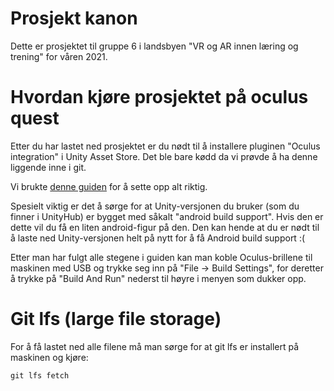 # Prosjekt kanon

Dette er prosjektet til gruppe 6 i landsbyen "VR og AR innen læring og trening" for våren 2021.

# Hvordan kjøre prosjektet på oculus quest

Etter du har lastet ned prosjektet er du nødt til å installere pluginen "Oculus integration" i Unity Asset Store. Det ble bare kødd da vi prøvde å ha denne liggende inne i git.

Vi brukte [denne guiden](https://myvrprofessor.com/how-to-install-your-unity-game-on-oculus-quest-or-oculus-go/?fbclid=IwAR3sHoxXXsOx24wAWc9RZQuEwy_GSl3TghpWgblCFvumiSgZMAHlCVO3Vpk) for å sette opp alt riktig.

Spesielt viktig er det å sørge for at Unity-versjonen du bruker (som du finner i UnityHub) er bygget med såkalt "android build support". Hvis den er dette vil du få en liten android-figur på den. Den kan hende at du er nødt til å laste ned Unity-versjonen helt på nytt for å få Android build support :(

Etter man har fulgt alle stegene i guiden kan man koble Oculus-brillene til maskinen med USB og trykke seg inn på "File -> Build Settings", for deretter å trykke på "Build And Run" nederst til høyre i menyen som dukker opp.

# Git lfs (large file storage)

For å få lastet ned alle filene må man sørge for at git lfs er installert på maskinen og kjøre:

```
git lfs fetch
```

